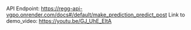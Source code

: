 API Endpoint: https://regg-api-vgpo.onrender.com/docs#/default/make_prediction_predict_post
Link to demo_video: https://youtu.be/GJ_UhE_EltA
